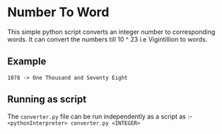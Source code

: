 # Number To Word

This simple python script converts an integer number to corresponding words.
It can convert the numbers till 10 ^ 23 i.e Vigintillion to words.

## Example
```
1078 -> One Thousand and Seventy Eight
```

## Running as script
The ```converter.py``` file can be run independently as a script as :-
```<pythonInterpreter> converter.py <INTEGER>```
